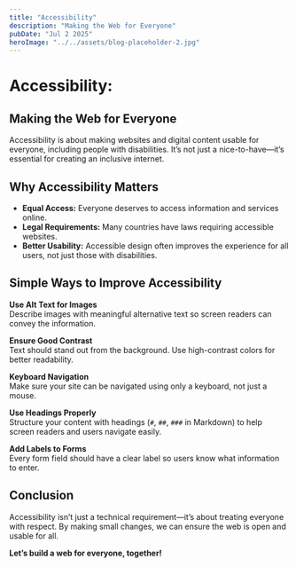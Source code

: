```yaml
---
title: "Accessibility"
description: "Making the Web for Everyone"
pubDate: "Jul 2 2025"
heroImage: "../../assets/blog-placeholder-2.jpg"
---
```


# Accessibility: 

## Making the Web for Everyone

Accessibility is about making websites and digital content usable for everyone, including people with disabilities. It’s not just a nice-to-have—it’s essential for creating an inclusive internet.

## Why Accessibility Matters

- **Equal Access:** Everyone deserves to access information and services online.  
- **Legal Requirements:** Many countries have laws requiring accessible websites.  
- **Better Usability:** Accessible design often improves the experience for all users, not just those with disabilities.

## Simple Ways to Improve Accessibility

 **Use Alt Text for Images**  
  Describe images with meaningful alternative text so screen readers can convey the information.

**Ensure Good Contrast**  
  Text should stand out from the background. Use high-contrast colors for better readability.

**Keyboard Navigation**  
  Make sure your site can be navigated using only a keyboard, not just a mouse.

 **Use Headings Properly**  
  Structure your content with headings (`#`, `##`, `###` in Markdown) to help screen readers and users navigate easily.

 **Add Labels to Forms**  
  Every form field should have a clear label so users know what information to enter.

## Conclusion

Accessibility isn’t just a technical requirement—it’s about treating everyone with respect. By making small changes, we can ensure the web is open and usable for all.

**Let’s build a web for everyone, together!**
